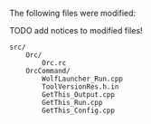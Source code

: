 The following files were modified:

TODO add notices to modified files!

	src/
		Orc/
			Orc.rc
		OrcCommand/
			WolfLauncher_Run.cpp
			ToolVersionRes.h.in
			GetThis_Output.cpp
			GetThis_Run.cpp
			GetThis_Config.cpp